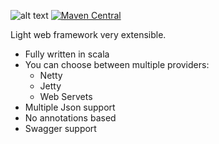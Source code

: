 ![alt text](https://travis-ci.org/acsgh/mad-server.svg?branch=master)
[![Maven Central](https://img.shields.io/maven-central/v/com.github.acsgh.mad.scala/core_2.12.svg?label=Maven%20Central)](https://search.maven.org/search?q=g:%22com.github.acsgh.mad.scala%22%20AND%20a:%22core_2.12%22)

Light web framework very extensible.
- Fully written in scala
- You can choose between multiple providers:
    - Netty
    - Jetty
    - Web Servets
- Multiple Json support
- No annotations based
- Swagger support